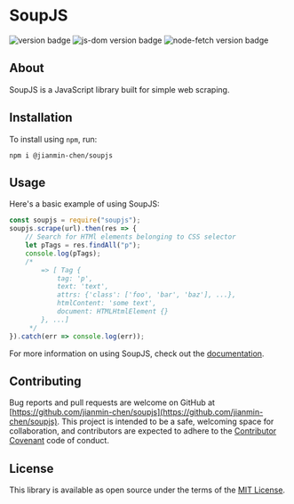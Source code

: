 # SoupJS
![version badge](https://img.shields.io/badge/version-1.0.0-brightgreen)
![js-dom version badge](https://img.shields.io/badge/js--dom-16.6.0-informational)
![node-fetch version badge](https://img.shields.io/badge/node--fetch-2.6.1-informational)

## About
SoupJS is a JavaScript library built for simple web scraping.

## Installation
To install using `npm`, run:
```
npm i @jianmin-chen/soupjs
```

## Usage
Here's a basic example of using SoupJS:
```javascript
const soupjs = require("soupjs");
soupjs.scrape(url).then(res => {
    // Search for HTMl elements belonging to CSS selector
    let pTags = res.findAll("p");
    console.log(pTags);
    /*
        => [ Tag {
            tag: 'p',
            text: 'text',
            attrs: {'class': ['foo', 'bar', 'baz'], ...},
            htmlContent: 'some text',
            document: HTMLHtmlElement {}
        }, ...]
     */
}).catch(err => console.log(err));
```
For more information on using SoupJS, check out the [documentation](https://jianmin-chen.github.io/soupjs-docs).

## Contributing
Bug reports and pull requests are welcome on GitHub at [https://github.com/jianmin-chen/soupjs](https://github.com/jianmin-chen/soupjs). This project is intended to be a safe, welcoming space for collaboration, and contributors are expected to adhere to the [Contributor Covenant](http://contributor-covenant.org) code of conduct.

## License
This library is available as open source under the terms of the [MIT License](https://opensource.org/licenses/MIT).
